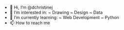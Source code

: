 - 👋 Hi, I’m @dchristinej
- 👀 I’m interested in:
        ~ Drawing 
        ~ Design 
        ~ Data
- 🌱 I’m currently learning:
        ~ Web Development
        ~ Python
- 📫 How to reach me 

<!---
dchristinej/dchristinej is a ✨ special ✨ repository because its `README.md` (this file) appears on your GitHub profile.
You can click the Preview link to take a look at your changes.
--->
